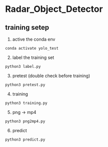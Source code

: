 # Radar_Object_Detector

## training setep

1. active the conda env
```
conda activate yolo_test
```

2. label the training set
```
python3 label.py
```

3. pretest (double check before training)
```
python3 pretest.py
```

4. training
```
python3 training.py
```

5. png -> mp4
```
python3 png2mp4.py
```

6. predict 
```
python3 predict.py
```